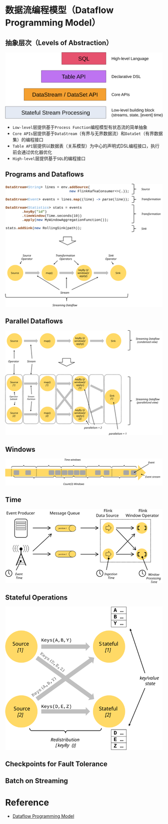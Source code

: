 # 数据流编程模型（Dataflow Programming Model）

## 抽象层次（Levels of Abstraction）

![Levels of Abstraction](assets/images/programming-model/levels_of_abstraction.svg)

- `Low-level`层提供基于`Process Function`编程模型有状态流的简单抽象
- `Core APIs`层提供基于`DataStream`（有界与无界数据流）和`DataSet`（有界数据集）的编程接口
- `Table API`层提供以数据表（关系模型）为中心的声明式DSL编程接口，执行前会通过优化器优化
- `High-level`层提供基于`SQL`的编程接口

## Programs and Dataflows

![Programs and Dataflows](assets/images/programming-model/program_dataflow.svg)

## Parallel Dataflows

![Parallel Dataflows](assets/images/programming-model/parallel_dataflow.svg)

## Windows

![Windows](assets/images/programming-model/windows.svg)

## Time

![Time](assets/images/programming-model/event_ingestion_processing_time.svg)

## Stateful Operations

![Stateful Operations](assets/images/programming-model/state_partitioning.svg)

## Checkpoints for Fault Tolerance

## Batch on Streaming

# Reference

- [Dataflow Programming Model](https://ci.apache.org/projects/flink/flink-docs-master/concepts/programming-model.html)